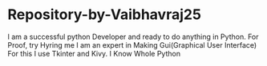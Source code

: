 # Repository-by-Vaibhavraj25
I am a successful python Developer and ready to do anything 
in Python.
For Proof, try Hyring me 
I am an expert in Making Gui(Graphical User Interface)
For this I use Tkinter and Kivy.
I Know Whole Python
